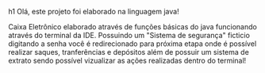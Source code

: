 h1 Olá, este projeto foi elaborado na linguagem java!

Caixa Eletrônico elaborado através de funções básicas do java funcionando através do terminal da IDE. 
Possuindo um "Sistema de segurança" ficticio digitando a senha você é redirecionado para próxima etapa onde é possível realizar saques,
tranferências e depósitos além de possuir um sistema de extrato sendo possível vizualizar as ações realizadas dentro do terminal!

